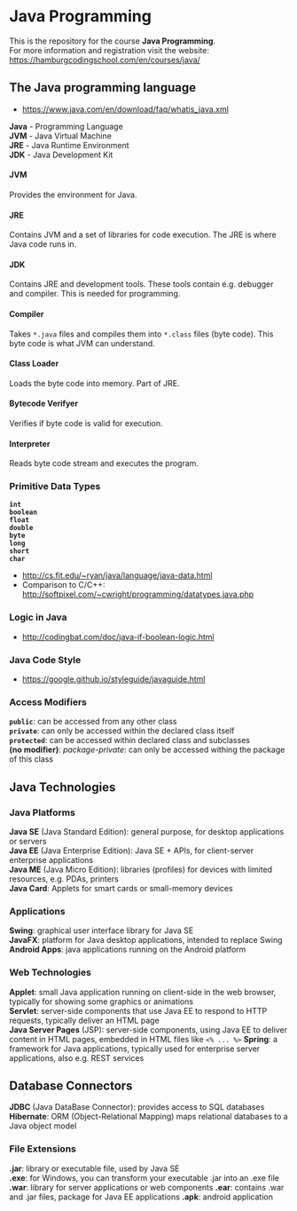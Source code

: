 # Java Programming

This is the repository for the course **Java Programming**.  
For more information and registration visit the website: https://hamburgcodingschool.com/en/courses/java/

## The Java programming language

- https://www.java.com/en/download/faq/whatis_java.xml

**Java** - Programming Language  
**JVM** - Java Virtual Machine  
**JRE** - Java Runtime Environment  
**JDK** - Java Development Kit

#### JVM
Provides the environment for Java.

#### JRE
Contains JVM and a set of libraries for code execution. The JRE is where Java code runs in.

#### JDK
Contains JRE and development tools. These tools contain e.g. debugger and compiler. This is needed for programming.

#### Compiler
Takes `*.java` files and compiles them into `*.class` files (byte code). This byte code is what JVM can understand.

#### Class Loader
Loads the byte code into memory. Part of JRE.

#### Bytecode Verifyer
Verifies if byte code is valid for execution.

#### Interpreter
Reads byte code stream and executes the program.

### Primitive Data Types

**`int`**  
**`boolean`**  
**`float`**  
**`double`**  
**`byte`**  
**`long`**  
**`short`**  
**`char`**  

- http://cs.fit.edu/~ryan/java/language/java-data.html
- Comparison to C/C++: http://softpixel.com/~cwright/programming/datatypes.java.php

### Logic in Java

- http://codingbat.com/doc/java-if-boolean-logic.html

### Java Code Style

- https://google.github.io/styleguide/javaguide.html

### Access Modifiers

**`public`**: can be accessed from any other class  
**`private`**: can only be accessed within the declared class itself  
**`protected`**: can be accessed within declared class and subclasses  
**(no modifier)**: *package-private*: can only be accessed withing the package of this class  

## Java Technologies

### Java Platforms

**Java SE** (Java Standard Edition): general purpose, for desktop applications or servers  
**Java EE** (Java Enterprise Edition): Java SE + APIs, for client-server enterprise applications  
**Java ME** (Java Micro Edition): libraries (profiles) for devices with limited resources, e.g. PDAs, printers  
**Java Card**: Applets for smart cards or small-memory devices

### Applications

**Swing**: graphical user interface library for Java SE  
**JavaFX**: platform for Java desktop applications, intended to replace Swing  
**Android Apps**: java applications running on the Android platform  

### Web Technologies

**Applet**: small Java application running on client-side in the web browser, typically for showing some graphics or animations   
**Servlet**: server-side components that use Java EE to respond to HTTP requests, typically deliver an HTML page  
**Java Server Pages** (JSP): server-side components, using Java EE to deliver content in HTML pages, embedded in HTML files like `<% ... %>`
**Spring**: a framework for Java applications, typically used for enterprise server applications, also e.g. REST services

## Database Connectors

**JDBC** (Java DataBase Connector): provides access to SQL databases
**Hibernate**: ORM (Object-Relational Mapping) maps relational databases to a Java object model

### File Extensions

**.jar**: library or executable file, used by Java SE  
**.exe**: for Windows, you can transform your executable .jar into an .exe file  
**.war**: library for server applications or web components
**.ear**: contains .war and .jar files, package for Java EE applications
**.apk**: android application